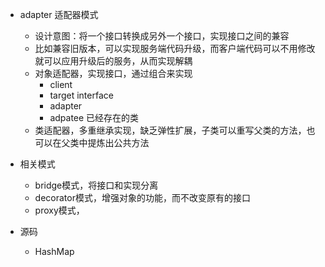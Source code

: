 - adapter 适配器模式
    - 设计意图：将一个接口转换成另外一个接口，实现接口之间的兼容
    - 比如兼容旧版本，可以实现服务端代码升级，而客户端代码可以不用修改就可以应用升级后的服务，从而实现解耦
    - 对象适配器，实现接口，通过组合来实现
        - client 
        - target interface
        - adapter
        - adpatee 已经存在的类
    - 类适配器，多重继承实现，缺乏弹性扩展，子类可以重写父类的方法，也可以在父类中提炼出公共方法

- 相关模式
    - bridge模式，将接口和实现分离
    - decorator模式，增强对象的功能，而不改变原有的接口
    - proxy模式，
    
- 源码
    - HashMap
    